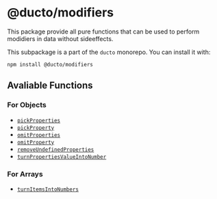 # @ducto/modifiers

This package provide all pure functions that can be used to perform modidiers in data without sideeffects.

This subpackage is a part of the `ducto` monorepo. You can install it with:

```shell
npm install @ducto/modifiers
```

## Avaliable Functions

### For Objects
- [`pickProperties`](/packages/modifiers/src/object/pickProperties/README.md)
- [`pickProperty`](/packages/modifiers/src/object/pickProperty/README.md)
- [`omitProperties`](/packages/modifiers/src/object/omitProperties/README.md)
- [`omitProperty`](/packages/modifiers/src/object/omitProterty/README.md)
- [`removeUndefinedProperties`](/packages/modifiers/src/object/removeUndefinedProperties/README.md)
- [`turnPropertiesValueIntoNumber`](/packages/modifiers/src/object/turnPropertiesValueIntoNumber/README.md)

### For Arrays
- [`turnItemsIntoNumbers`](/packages/modifiers/src/array/turnItemsIntoNumbers/README.md)
